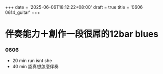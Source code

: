+++
date = '2025-06-06T18:12:22+08:00'
draft = true
title = '0606 0614_guitar'
+++
# 伴奏能力＋創作一段很屌的12bar blues
### 0606
- 20 min run isnt she 
- 40 min 認真想怎麼伴奏
